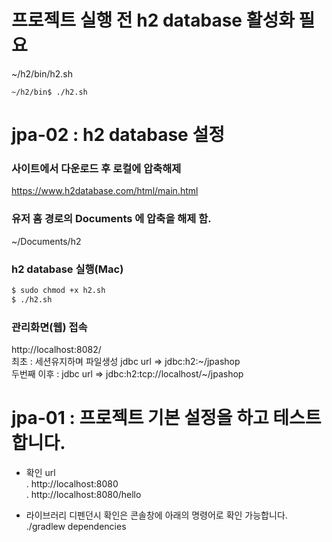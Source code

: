 # 프로젝트 실행 전 h2 database 활성화 필요
~/h2/bin/h2.sh
```
~/h2/bin$ ./h2.sh
```


# jpa-02 : h2 database 설정
### 사이트에서 다운로드 후 로컬에 압축해제
https://www.h2database.com/html/main.html  
### 유저 홈 경로의 Documents 에 압축을 해제 함.
~/Documents/h2
### h2 database 실행(Mac)
```bash
$ sudo chmod +x h2.sh 
$ ./h2.sh
```
### 관리화면(웹) 접속
http://localhost:8082/  
최초 : 세션유지하며 파일생성 jdbc url => jdbc:h2:~/jpashop  
두번째 이후 : jdbc url => jdbc:h2:tcp://localhost/~/jpashop


# jpa-01 : 프로젝트 기본 설정을 하고 테스트 합니다.
- 확인 url  
. http://localhost:8080  
. http://localhost:8080/hello  
 
- 라이브러리 디펜던시 확인은 콘솔창에 아래의 명령어로 확인 가능합니다.  
./gradlew dependencies  
